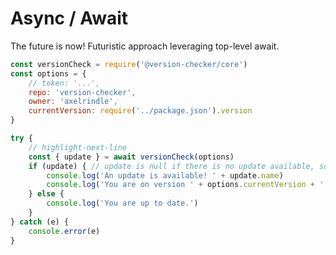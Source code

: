 # Async / Await

The future is now! Futuristic approach leveraging top-level await.

```js showLineNumbers title="src/util/version-check.js"
const versionCheck = require('@version-checker/core')
const options = {
    // token: '...',
    repo: 'version-checker',
    owner: 'axelrindle',
    currentVersion: require('../package.json').version
}

try {
    // highlight-next-line
    const { update } = await versionCheck(options)
    if (update) { // update is null if there is no update available, so check here
        console.log('An update is available! ' + update.name)
        console.log('You are on version ' + options.currentVersion + '!')
    } else {
        console.log('You are up to date.')
    }
} catch (e) {
    console.error(e)
}
```
